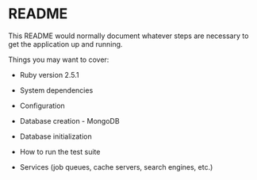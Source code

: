# README

This README would normally document whatever steps are necessary to get the
application up and running.

Things you may want to cover:

* Ruby version 2.5.1

* System dependencies

* Configuration

* Database creation - MongoDB

* Database initialization

* How to run the test suite

* Services (job queues, cache servers, search engines, etc.)


